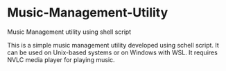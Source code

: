 # Music-Management-Utility
Music Management utility using shell script

This is a simple music management utility developed using schell script. It can be used on Unix-based systems or on Windows with WSL. It requires NVLC media player for playing music. 
